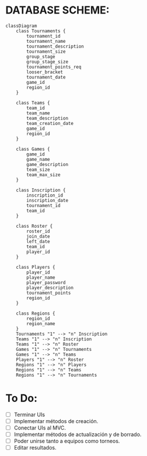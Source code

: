 
# DATABASE SCHEME:

```mermaid
classDiagram
    class Tournaments {
        tournament_id
        tournament_name
        tournament_description
        tournament_size
        group_stage
        group_stage_size
        tournament_points_req
        looser_bracket
        tournament_date
        game_id
        region_id
    }
    
    class Teams {
        team_id
        team_name
        team_description
        team_creation_date
        game_id
        region_id
    }
    
    class Games {
        game_id
        game_name
        game_description
        team_size
        team_max_size
    }
    
    class Inscription {
        inscription_id
        inscription_date
        tournament_id
        team_id
    }
    
    class Roster {
        roster_id
        join_date
        left_date
        team_id
        player_id
    }
    
    class Players {
        player_id
        player_name
        player_password
        player_description
        tournament_points
        region_id
    }

    class Regions {
        region_id
        region_name
    }
    Tournaments "1" --> "n" Inscription
    Teams "1" --> "n" Inscription
    Teams "1" --> "n" Roster
    Games "1" --> "n" Tournaments
    Games "1" --> "n" Teams
    Players "1" --> "n" Roster
    Regions "1" --> "n" Players
    Regions "1" --> "n" Teams
    Regions "1" --> "n" Tournaments
```

# To Do:
 - [ ] Terminar UIs 
 - [ ] Implementar métodos de creación.
 - [ ] Conectar UIs al MVC.
 - [ ] Implementar métodos de actualización y de borrado.
 - [ ] Poder unirse tanto a equipos como torneos.
 - [ ] Editar resultados.